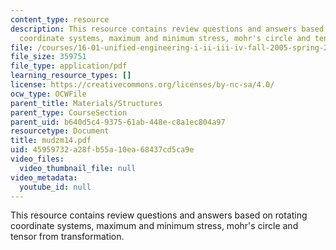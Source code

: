 ```yaml
---
content_type: resource
description: This resource contains review questions and answers based on rotating
  coordinate systems, maximum and minimum stress, mohr's circle and tensor from transformation.
file: /courses/16-01-unified-engineering-i-ii-iii-iv-fall-2005-spring-2006/45959732a28fb55a10ea68437cd5ca9e_mudzm14.pdf
file_size: 359751
file_type: application/pdf
learning_resource_types: []
license: https://creativecommons.org/licenses/by-nc-sa/4.0/
ocw_type: OCWFile
parent_title: Materials/Structures
parent_type: CourseSection
parent_uid: b640d5c4-9375-61ab-448e-c8a1ec804a97
resourcetype: Document
title: mudzm14.pdf
uid: 45959732-a28f-b55a-10ea-68437cd5ca9e
video_files:
  video_thumbnail_file: null
video_metadata:
  youtube_id: null
---
```

This resource contains review questions and answers based on rotating coordinate systems, maximum and minimum stress, mohr's circle and tensor from transformation.